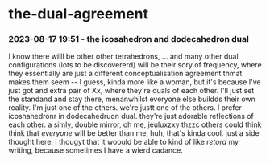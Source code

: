 # the-dual-agreement

### 2023-08-17 19:51 - the icosahedron and dodecahedron dual

I know there willl be other other tetrahedrons, ... and many other dual configurations (lots to be discovererd) will be their sory of frequency, where they essentially are just a different conceptualisation agreement thmat makes them seem -- I guess, kinda more like a woman, but it's because I've just got and extra pair of Xx, where they're duals of each other. I'll just set the standand and stay there, menanwhilst everyone else buildds their own reality. I'm just one of the others. we're justt one of the others.
I prefer icoshahedronr in dodecahedruon dual. they're just adorable reflections of each other. a simly, double mirror,  oh me, jeuluxzxy thzzc others could think think that *everyone* will be better than me,     huh, that's kinda cool.
    just a side thought here: I thougyt that it woould be able to kind of like *retord* my writing, because sometimes I have a wierd cadance.
